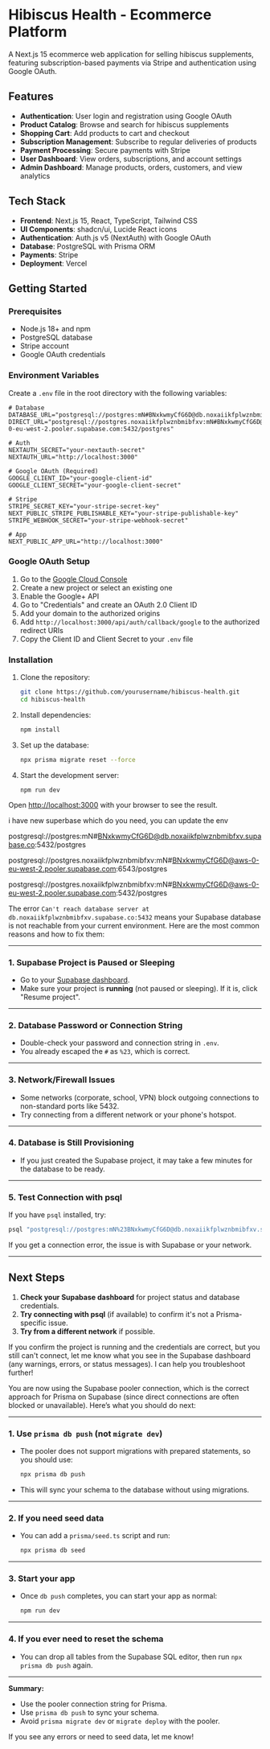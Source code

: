 # Hibiscus Health - Ecommerce Platform

A Next.js 15 ecommerce web application for selling hibiscus supplements, featuring subscription-based payments via Stripe and authentication using Google OAuth.

## Features

- **Authentication**: User login and registration using Google OAuth
- **Product Catalog**: Browse and search for hibiscus supplements
- **Shopping Cart**: Add products to cart and checkout
- **Subscription Management**: Subscribe to regular deliveries of products
- **Payment Processing**: Secure payments with Stripe
- **User Dashboard**: View orders, subscriptions, and account settings
- **Admin Dashboard**: Manage products, orders, customers, and view analytics

## Tech Stack

- **Frontend**: Next.js 15, React, TypeScript, Tailwind CSS
- **UI Components**: shadcn/ui, Lucide React icons
- **Authentication**: Auth.js v5 (NextAuth) with Google OAuth
- **Database**: PostgreSQL with Prisma ORM
- **Payments**: Stripe
- **Deployment**: Vercel

## Getting Started

### Prerequisites

- Node.js 18+ and npm
- PostgreSQL database
- Stripe account
- Google OAuth credentials

### Environment Variables

Create a `.env` file in the root directory with the following variables:

```
# Database
DATABASE_URL="postgresql://postgres:mN#BNxkwmyCfG6D@db.noxaiikfplwznbmibfxv.supabase.co:5432/postgres"
DIRECT_URL="postgresql://postgres.noxaiikfplwznbmibfxv:mN#BNxkwmyCfG6D@aws-0-eu-west-2.pooler.supabase.com:5432/postgres"

# Auth
NEXTAUTH_SECRET="your-nextauth-secret"
NEXTAUTH_URL="http://localhost:3000"

# Google OAuth (Required)
GOOGLE_CLIENT_ID="your-google-client-id"
GOOGLE_CLIENT_SECRET="your-google-client-secret"

# Stripe
STRIPE_SECRET_KEY="your-stripe-secret-key"
NEXT_PUBLIC_STRIPE_PUBLISHABLE_KEY="your-stripe-publishable-key"
STRIPE_WEBHOOK_SECRET="your-stripe-webhook-secret"

# App
NEXT_PUBLIC_APP_URL="http://localhost:3000"
```

### Google OAuth Setup

1. Go to the [Google Cloud Console](https://console.cloud.google.com/)
2. Create a new project or select an existing one
3. Enable the Google+ API
4. Go to "Credentials" and create an OAuth 2.0 Client ID
5. Add your domain to the authorized origins
6. Add `http://localhost:3000/api/auth/callback/google` to the authorized redirect URIs
7. Copy the Client ID and Client Secret to your `.env` file

### Installation

1. Clone the repository:
   ```bash
   git clone https://github.com/yourusername/hibiscus-health.git
   cd hibiscus-health
   ```

2. Install dependencies:
   ```bash
   npm install
   ```

3. Set up the database:
   ```bash
   npx prisma migrate reset --force
   ```

4. Start the development server:
   ```
   npm run dev
   ```

Open [http://localhost:3000](http://localhost:3000) with your browser to see the result.



   i have new superbase
which do you need, you can update the env

postgresql://postgres:mN#BNxkwmyCfG6D@db.noxaiikfplwznbmibfxv.supabase.co:5432/postgres

postgresql://postgres.noxaiikfplwznbmibfxv:mN#BNxkwmyCfG6D@aws-0-eu-west-2.pooler.supabase.com:6543/postgres

postgresql://postgres.noxaiikfplwznbmibfxv:mN#BNxkwmyCfG6D@aws-0-eu-west-2.pooler.supabase.com:5432/postgres

The error `Can't reach database server at db.noxaiikfplwznbmibfxv.supabase.co:5432` means your Supabase database is not reachable from your current environment. Here are the most common reasons and how to fix them:

---

### 1. **Supabase Project is Paused or Sleeping**
- Go to your [Supabase dashboard](https://app.supabase.com/).
- Make sure your project is **running** (not paused or sleeping). If it is, click "Resume project".

---

### 2. **Database Password or Connection String**
- Double-check your password and connection string in `.env`.
- You already escaped the `#` as `%23`, which is correct.

---

### 3. **Network/Firewall Issues**
- Some networks (corporate, school, VPN) block outgoing connections to non-standard ports like 5432.
- Try connecting from a different network or your phone's hotspot.

---

### 4. **Database is Still Provisioning**
- If you just created the Supabase project, it may take a few minutes for the database to be ready.

---

### 5. **Test Connection with psql**
If you have `psql` installed, try:
```sh
psql "postgresql://postgres:mN%23BNxkwmyCfG6D@db.noxaiikfplwznbmibfxv.supabase.co:5432/postgres"
```
If you get a connection error, the issue is with Supabase or your network.

---

## Next Steps

1. **Check your Supabase dashboard** for project status and database credentials.
2. **Try connecting with psql** (if available) to confirm it's not a Prisma-specific issue.
3. **Try from a different network** if possible.

If you confirm the project is running and the credentials are correct, but you still can't connect, let me know what you see in the Supabase dashboard (any warnings, errors, or status messages). I can help you troubleshoot further!

You are now using the Supabase pooler connection, which is the correct approach for Prisma on Supabase (since direct connections are often blocked or unavailable). Here’s what you should do next:

---

### 1. **Use `prisma db push` (not `migrate dev`)**
- The pooler does not support migrations with prepared statements, so you should use:
  ```sh
  npx prisma db push
  ```
- This will sync your schema to the database without using migrations.

---

### 2. **If you need seed data**
- You can add a `prisma/seed.ts` script and run:
  ```sh
  npx prisma db seed
  ```

---

### 3. **Start your app**
- Once `db push` completes, you can start your app as normal:
  ```sh
  npm run dev
  ```

---

### 4. **If you ever need to reset the schema**
- You can drop all tables from the Supabase SQL editor, then run `npx prisma db push` again.

---

**Summary:**  
- Use the pooler connection string for Prisma.
- Use `prisma db push` to sync your schema.
- Avoid `prisma migrate dev` or `migrate deploy` with the pooler.

If you see any errors or need to seed data, let me know!